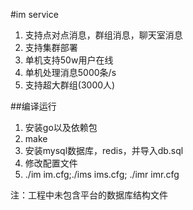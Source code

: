 
#im service
1. 支持点对点消息，群组消息，聊天室消息
2. 支持集群部署
3. 单机支持50w用户在线
4. 单机处理消息5000条/s
5. 支持超大群组(3000人)


##编译运行

1. 安装go以及依赖包
2. make
3. 安装mysql数据库，redis，并导入db.sql
4. 修改配置文件
5. ./im im.cfg;./ims ims.cfg; ./imr imr.cfg

注：工程中未包含平台的数据库结构文件
